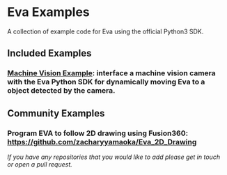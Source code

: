 # Eva Examples

A collection of example code for Eva using the official Python3 SDK.

## Included Examples

### [Machine Vision Example](examples/machine_vision/): interface a machine vision camera with the Eva Python SDK for dynamically moving Eva to a object detected by the camera.

## Community Examples

### Program EVA to follow 2D drawing using Fusion360: https://github.com/zacharyyamaoka/Eva_2D_Drawing

_If you have any repositories that you would like to add please get in touch or open a pull request._